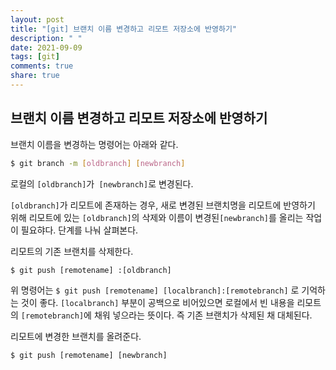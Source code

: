 ```yaml
---
layout: post
title: "[git] 브랜치 이름 변경하고 리모트 저장소에 반영하기"
description: " "
date: 2021-09-09
tags: [git]
comments: true
share: true
---
```


## 브랜치 이름 변경하고 리모트 저장소에 반영하기

브랜치 이름을 변경하는 명령어는 아래와 같다.

```bash
$ git branch -m [oldbranch] [newbranch]
```

로컬의 `[oldbranch]`가` [newbranch]`로 변경된다. 

`[oldbranch]`가 리모트에 존재하는 경우, 새로 변경된 브랜치명을 리모트에 반영하기 위해 리모트에 있는 `[oldbranch]`의 삭제와 이름이 변경된`[newbranch]`를 올리는 작업이 필요햐다. 단계를 나눠 살펴본다.

리모트의 기존 브랜치를 삭제한다.

```shell
$ git push [remotename] :[oldbranch]
```

위 명령어는 `$ git push [remotename] [localbranch]:[remotebranch]` 로 기억하는 것이 좋다.  `[localbranch]` 부분이 공백으로 비어있으면 로컬에서 빈 내용을 리모트의 `[remotebranch]`에 채워 넣으라는 뜻이다. 즉 기존 브랜치가 삭제된 채 대체된다.

리모트에 변경한 브랜치를 올려준다.

```shell
$ git push [remotename] [newbranch]
```


